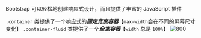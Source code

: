 Bootstrap 可以轻松地创建响应式设计，而且提供了丰富的 JavaScript 插件

`.container` 类提供了一个响应式的***固定宽度容器***【`max-width`会在不同的屏幕尺寸变化】
`.container-fluid` 类提供了一个***全宽容器***【`width` 总是 `100%`】
![800](https://obsidian-1307744200.cos.ap-guangzhou.myqcloud.com/%E5%9B%BE%E7%89%87/202402051731979.png)























